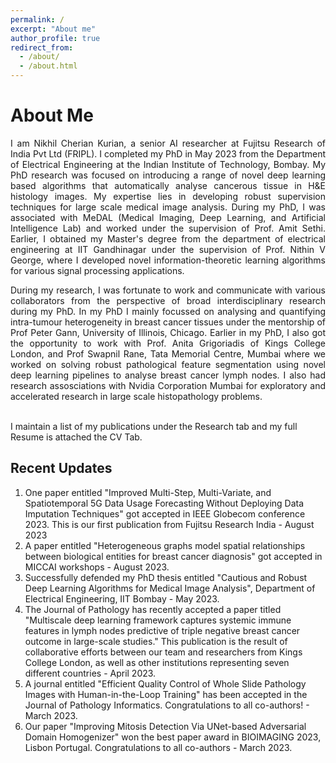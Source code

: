 ```yaml
---
permalink: /
excerpt: "About me"
author_profile: true
redirect_from: 
  - /about/
  - /about.html
---
```

<h1>About Me </h1> 
<div style='text-align: justify;'>I am Nikhil Cherian Kurian, a senior AI researcher at Fujitsu Research of India Pvt Ltd (FRIPL). I completed my PhD in May 2023 from the <a href="https://www.ee.iitb.ac.in" style="text-decoration: none;">Department of Electrical Engineering</a> at the <a href="https://www.iitb.ac.in/" style="text-decoration: none;">Indian Institute of  Technology, Bombay</a>. My  PhD research was focused on introducing a range of novel deep learning based algorithms that automatically analyse cancerous tissue in H&E histology images. My expertise lies in developing robust supervision techniques for large scale medical image analysis. During my PhD, I was associated with MeDAL (Medical Imaging, Deep Learning, and Artificial Intelligence Lab) and worked under the supervision of <a href="https://www.ee.iitb.ac.in/~asethi/" style="text-decoration: none;">Prof. Amit Sethi</a>. Earlier, I obtained my Master's degree from the department of electrical engineering at <a href="https://www.iitgn.ac.in/" style="text-decoration: none;">IIT Gandhinagar</a> under the supervision of <a href="https://sites.google.com/iitgn.ac.in/nvg/" style="text-decoration: none;">Prof. Nithin V George</a>, where I developed novel information-theoretic learning algorithms for various signal processing applications.</div>  
<p>  </p>

<div style='text-align: justify;'>During my research, I was fortunate to work and communicate with various collaborators from the perspective of broad interdisciplinary research during my PhD. In my PhD I mainly focussed on analysing and quantifying intra-tumour heterogeneity in breast cancer tissues under the mentorship of <a href="https://pathology.uic.edu/directory/peter-h-gann-mdscd/" style="text-decoration: none;">Prof Peter Gann</a>, University of Illinois, Chicago.  Earlier in my PhD, I also got the opportunity to work with <a href="https://www.kcl.ac.uk/people/anita-grigoriadis" style="text-decoration: none;">Prof. Anita Grigoriadis</a> of Kings College London, and <a href="https://actrec.irins.org/profile/171459" style="text-decoration: none;">Prof Swapnil Rane</a>, Tata Memorial Centre, Mumbai where we worked on solving robust pathological feature segmentation using novel deep learning pipelines to analyse breast cancer lymph nodes. I also had research assosciations with <a href="https://www.nvidia.com/en-in/" style="text-decoration: none;"> Nvidia Corporation Mumbai</a> for exploratory and accelerated research in large scale histopathology problems.</div>

<br>I maintain a list of my publications under the Research tab and my full Resume is attached the CV Tab.

<h2>Recent Updates </h2> 

1. One paper entitled "Improved Multi-Step, Multi-Variate, and Spatiotemporal 5G Data Usage Forecasting Without Deploying Data Imputation Techniques" got accepted in IEEE Globecom conference 2023. This is our first publication from Fujitsu Research India - August 2023
2. A paper entitled "Heterogeneous graphs model spatial relationships between biological entities for breast cancer diagnosis" got accepted in MICCAI workshops - August 2023.
3. Successfully defended my PhD thesis entitled "Cautious and Robust Deep Learning Algorithms for Medical Image Analysis", Department of Electrical Engineering, IIT Bombay - May 2023.
4. The Journal of Pathology has recently accepted a paper titled "Multiscale deep learning framework captures systemic immune features in lymph nodes predictive of triple negative breast cancer outcome in large-scale studies." This publication is the result of collaborative efforts between our team and researchers from Kings College London, as well as other institutions representing seven different countries - April 2023.
5. A journal entitled "Efficient Quality Control of Whole Slide Pathology Images with Human-in-the-Loop Training" has been accepted in the Journal of Pathology Informatics. Congratulations to all co-authors! - March 2023.
6. Our paper "Improving Mitosis Detection Via UNet-based Adversarial Domain Homogenizer" won the best paper award in BIOIMAGING 2023, Lisbon Portugal. Congratulations to all co-authors - March 2023.

  

